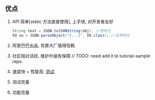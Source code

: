 ## 优点

1. API 简单[static 方法直接使用], 上手快, 对开发者友好

   ```java
   String text = JSON.toJSONString(obj); //序列化
   VO vo = JSON.parseObject("{...}", VO.class); //反序列化
   ```

2. 阿里巴巴出品, 背靠大厂值得信赖.
3. 社区相对活跃, 维护升级有保障
// TODO: need add it to tutorial-sample repo.
4. 速度快 + 性能高: [测试](https://zhuanlan.zhihu.com/p/99123002)
5. 测试完备
6. 功能完备
